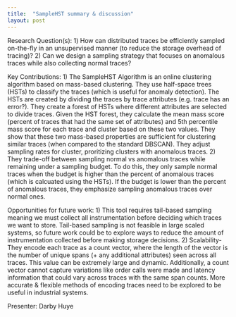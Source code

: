 ```yaml
---
title:  "SampleHST summary & discussion"
layout: post
---
```


Research Question(s): 1) How can distributed traces be efficiently sampled on-the-fly in an unsupervised manner (to reduce the storage overhead of tracing)? 2) Can we design a sampling strategy that focuses on anomalous traces while also collecting normal traces?

Key Contributions: 1) The SampleHST Algorithm is an online clustering algorithm based on mass-based clustering. They use half-space trees (HSTs) to classify the traces (which is useful for anomaly detection). The HSTs are created by dividing the traces by trace attributes (e.g. trace has an error?). They create a forest of HSTs where different attributes are selected to divide traces. Given the HST forest, they calculate the mean mass score (percent of traces that had the same set of attributes) and 5th percentile mass score for each trace and cluster based on these two values. They show that these two mass-based properties are sufficient for clustering similar traces (when compared to the standard DBSCAN). They adjust sampling rates for cluster, proritizing clusters with anomalous traces. 2) They trade-off between sampling normal vs anomalous traces while remaining under a sampling budget. To do this, they only sample normal traces when the budget is higher than the percent of anomalous traces (which is calcuated using the HSTs). If the budget is lower than the percent of anomalous traces, they emphasize sampling anomalous traces over normal ones. 

Opportunities for future work: 1) This tool requires tail-based sampling meaning we must collect all instrumentation before deciding which traces we want to store. Tail-based sampling is not feasible in large scaled systems, so future work could be to explore ways to reduce the amount of instrumentation collected before making storage decisions. 2) Scalability- They encode each trace as a count vector, where the length of the vector is the number of unique spans (+ any additional attributes) seen across all traces. This value can be extremely large and dynamic. Additionally, a count vector cannot capture variations like order calls were made and latency information that could vary across traces with the same span counts. More accurate & flexible methods of encoding traces need to be explored to be useful in industrial systems. 

Presenter: Darby Huye

